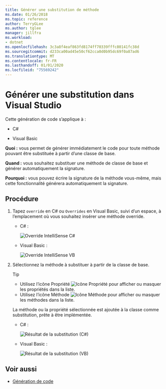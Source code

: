 ```yaml
---
title: Générer une substitution de méthode
ms.date: 01/26/2018
ms.topic: reference
author: TerryGLee
ms.author: tglee
manager: jillfra
ms.workload:
- dotnet
ms.openlocfilehash: 3c3a8f4eaf863fd8174ff70339fffc80141fc38d
ms.sourcegitcommit: d233ca00ad45e50cf62cca0d0b95dc69f0a87ad6
ms.translationtype: MT
ms.contentlocale: fr-FR
ms.lasthandoff: 01/01/2020
ms.locfileid: "75569242"
---
```

# <a name="generate-an-override-in-visual-studio"></a>Générer une substitution dans Visual Studio

Cette génération de code s’applique à :

- C#

- Visual Basic

**Quoi :** vous permet de générer immédiatement le code pour toute méthode pouvant être substituée à partir d’une classe de base.

**Quand :** vous souhaitez substituer une méthode de classe de base et générer automatiquement la signature.

**Pourquoi :** vous pouvez écrire la signature de la méthode vous-même, mais cette fonctionnalité générera automatiquement la signature.

## <a name="how-to"></a>Procédure

1. Tapez `override` en C# ou `Overrides` en Visual Basic, suivi d’un espace, à l’emplacement où vous souhaitez insérer une méthode override.

   - C# :

      ![Override IntelliSense C#](media/override-intellisense-cs.png)

   - Visual Basic :

      ![Override IntelliSense VB](media/override-intellisense-vb.png)

2. Sélectionnez la méthode à substituer à partir de la classe de base.

   > [!TIP]
   > - Utilisez l’icône Propriété ![Icône Propriété](media/override-property-cs.png) pour afficher ou masquer les propriétés dans la liste.
   > - Utilisez l’icône Méthode ![Icône Méthode](media/override-method-cs.png) pour afficher ou masquer les méthodes dans la liste.

   La méthode ou la propriété sélectionnée est ajoutée à la classe comme substitution, prête à être implémentée.

   - C# :

       ![Résultat de la substitution (C#)](media/override-result-cs.png)

   - Visual Basic :

       ![Résultat de la substitution (VB)](media/override-result-vb.png)

## <a name="see-also"></a>Voir aussi

- [Génération de code](../code-generation-in-visual-studio.md)
